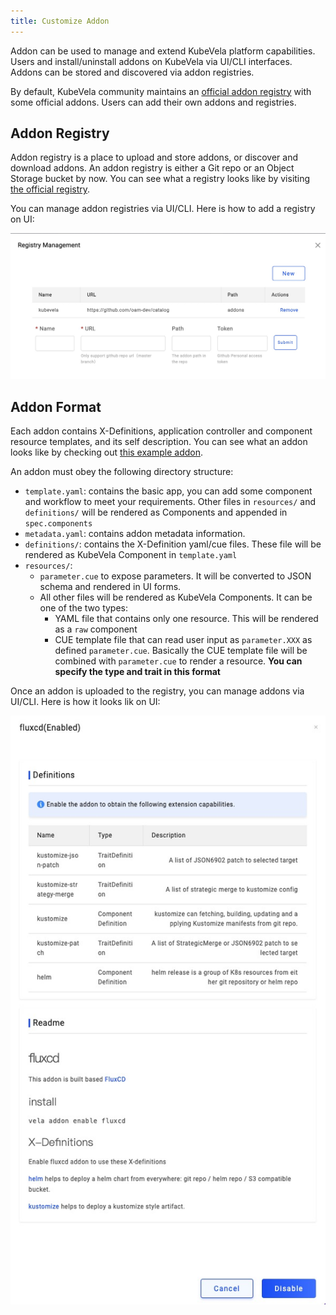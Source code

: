 ```yaml
---
title: Customize Addon
---
```


Addon can be used to manage and extend KubeVela platform capabilities.
Users and install/uninstall addons on KubeVela via UI/CLI interfaces.
Addons can be stored and discovered via addon registries.


By default, KubeVela community maintains an [official addon registry](https://github.com/oam-dev/catalog/tree/master/addons) with some official addons.
Users can add their own addons and registries.


## Addon Registry

Addon registry is a place to upload and store addons, or discover and download addons.
An addon registry is either a Git repo or an Object Storage bucket by now.
You can see what a registry looks like by visiting [the official registry](https://github.com/oam-dev/catalog/tree/master/addons).


You can manage addon registries via UI/CLI. Here is how to add a registry on UI:

![alt](../../resources/addon-registry.jpg)


## Addon Format

Each addon contains X-Definitions, application controller and component resource templates, and its self description.
You can see what an addon looks like by checking out [this example addon](https://github.com/oam-dev/catalog/tree/master/experimental/addons/example).

An addon must obey the following directory structure:

- `template.yaml`: contains the basic app, you can add some component and workflow to meet your requirements. Other files 
  in `resources/` and `definitions/` will be rendered as Components and appended in `spec.components`
- `metadata.yaml`: contains addon metadata information.
- `definitions/`: contains the X-Definition yaml/cue files. These file will be rendered as KubeVela Component in `template.yaml`
- `resources/`:
  - `parameter.cue` to expose parameters. It will be converted to JSON schema and rendered in UI forms.
  - All other files will be rendered as KubeVela Components. It can be one of the two types:
    - YAML file that contains only one resource. This will be rendered as a `raw` component
    - CUE template file that can read user input as `parameter.XXX` as defined `parameter.cue`.
      Basically the CUE template file will be combined with `parameter.cue` to render a resource.
      **You can specify the type and trait in this format**

Once an addon is uploaded to the registry, you can manage addons via UI/CLI. Here is how it looks lik on UI:


![alt](../../resources/addon.jpg)


